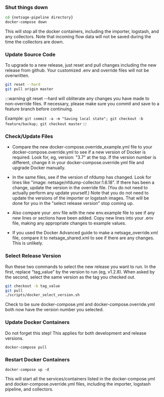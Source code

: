 
### Shut things down

```sh
cd {netsage-pipeline directory}
docker-compose down
```
This will stop all the docker containers, including the importer, logstash, and any collectors. Note that incoming flow data will not be saved during the time the collectors are down.

### Update Source Code

To upgrade to a new release, just reset and pull changes including the new release from github. Your customized .env and override files will not be overwritten.

```sh
git reset --hard
git pull origin master
```

:::warning
git reset --hard will obliterate any changes you have made to non-override files.  If necessary, please make sure you commit and save to a feature branch before continuing.

Example:
```git commit -a -m "Saving local state"; git checkout -b feature/backup; git checkout master```
:::

### Check/Update Files
- Compare the new docker-compose.override_example.yml file to your docker-compose.override.yml to see if a new version of Docker is required. Look for, eg, version: "3.7" at the top. If the version number is different, change it in your docker-compose.override.yml file and upgrade Docker manually.

- In the same files, see if the version of nfdump has changed. Look for lines like "image: netsage/nfdump-collector:1.6.18". If there has been a change, update the version in the override file. (You do not need to actually perform any update yourself.)
Note that you do not need to update the versions of the importer or logstash images. That will be done for you in the "select release version" stop coming up.

- Also compare your .env file with the new env.example file to see if any new lines or sections have been added. Copy new lines into your .env file, making any appropriate changes to example values.

- If you used the Docker Advanced guide to make a netsage_override.xml file, compare it to netsage_shared.xml to see if there are any changes. This is unlikely.

### Select Release Version

Run these two commands to select the new release you want to run. In the first, replace "tag_value" by the version to run (eg, v1.2.8). When asked by the second, select the same version as the tag you checked out.
```sh
git checkout -b tag_value 
git pull
./scripts/docker_select_version.sh
```
Check to be sure docker-compose.yml and docker-compose.override.yml both now have the version number you selected.  

### Update Docker Containers

Do not forget this step!  This applies for both development and release versions.

```
docker-compose pull
```

### Restart Docker Containers

```
docker-compose up -d
```

This will start all the services/containers listed in the docker-compose.yml and docker-compose.override.yml files, including the importer, logstash pipeline, and collectors.
